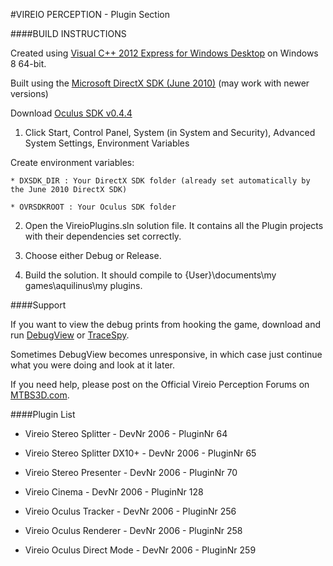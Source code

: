 #VIREIO PERCEPTION - Plugin Section



####BUILD INSTRUCTIONS



Created using [Visual C++ 2012 Express for Windows Desktop](http://www.microsoft.com/en-us/download/details.aspx?id=34673 "Microsoft") on Windows 8 64-bit.  





Built using the [Microsoft DirectX SDK (June 2010)](http://www.microsoft.com/en-au/download/details.aspx?id=6812 "Microsoft") (may work with newer versions)



Download [Oculus SDK v0.4.4](https://developer.oculusvr.com "Oculus VR")


1. Click Start, Control Panel, System (in System and Security), Advanced System Settings, Environment Variables

Create environment variables:

    * DXSDK_DIR : Your DirectX SDK folder (already set automatically by the June 2010 DirectX SDK)

    * OVRSDKROOT : Your Oculus SDK folder

2. Open the VireioPlugins.sln solution file. It contains all the Plugin projects with their dependencies set correctly. 

3. Choose either Debug or Release. 

4. Build the solution. It should compile to {User}\documents\my games\aquilinus\my plugins.  



####Support



If you want to view the debug prints from hooking the game, download and run [DebugView](http://technet.microsoft.com/en-au/sysinternals/bb896647.aspx "Microsoft") or [TraceSpy](http://tracespy.codeplex.com/). 

Sometimes DebugView becomes unresponsive, in which case just continue what you were doing and look at it later.



If you need help, please post on the Official Vireio Perception Forums on [MTBS3D.com](http://www.mtbs3d.com/phpBB/viewforum.php?f=141).



####Plugin List

* Vireio Stereo Splitter - DevNr 2006 - PluginNr 64
* Vireio Stereo Splitter DX10+ - DevNr 2006 - PluginNr 65
* Vireio Stereo Presenter - DevNr 2006 - PluginNr 70



* Vireio Cinema - DevNr 2006 - PluginNr 128

* Vireio Oculus Tracker - DevNr 2006 - PluginNr 256

* Vireio Oculus Renderer - DevNr 2006 - PluginNr 258

* Vireio Oculus Direct Mode - DevNr 2006 - PluginNr 259


